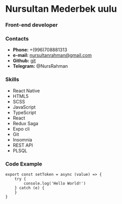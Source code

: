 # Nursultan Mederbek uulu

### Front-end developer


### Contacts

* __Phone:__  +(996)708881313
* __e-mail:__ nursultanrahman@gmail.com
* __Github:__ [git](https://github.com/nursrahman)
* __Telegram:__ @NursRahman



### Skills

* React Native 
* HTML5
* SCSS
* JavaScript
* TypeScript
* React
* Redux Saga
* Expo cli
* Git
* Insomnia
* REST API
* PLSQL


### Code Example

```
export const setToken = async (value) => {
    try {
        console.log('Hello World!')
    } catch (e) {
    }
}
```


